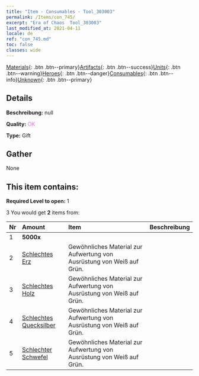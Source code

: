 ```yaml
---
title: "Item - Consumables - Tool_303003"
permalink: /Items/con_745/
excerpt: "Era of Chaos  Tool_303003"
last_modified_at: 2021-04-11
locale: de
ref: "con_745.md"
toc: false
classes: wide
---
```

 [Materials](/de/Items/){: .btn .btn--primary}[Artifacts](/de/Items/Artifacts/){: .btn .btn--success}[Units](/de/Items/Units/){: .btn .btn--warning}[Heroes](/de/Items/Heroes/){: .btn .btn--danger}[Consumables](/de/Items/Consumables/){: .btn .btn--info}[Unknown](/de/Items/Unknown/){: .btn .btn--primary}

## Details
 **Beschreibung:** null

 **Quality:** <span style="color: #DA70D6">OK</span>

 **Type:** Gift

## Gather

  None

## This item contains:

 **Required Level to open:** 1

 3 You would get **2** items  from:

  | Nr | Amount |     Item    | Beschreibung |
  |:---|:-------|:------------|:-----------:|
  | 1 |  **5000x** | <i class="fas fa-coins"/> |  | 
  | 2 | [Schlechtes Erz](/de/Items/mat_1/) | Gewöhnliches Material zur Aufwertung von Ausrüstung von Weiß auf Grün. | 
  | 3 | [Schlechtes Holz](/de/Items/mat_1/) | Gewöhnliches Material zur Aufwertung von Ausrüstung von Weiß auf Grün. | 
  | 4 | [Schlechtes Quecksilber](/de/Items/mat_2/) | Gewöhnliches Material zur Aufwertung von Ausrüstung von Weiß auf Grün. | 
  | 5 | [Schlechter Schwefel](/de/Items/mat_3/) | Gewöhnliches Material zur Aufwertung von Ausrüstung von Weiß auf Grün. | 
